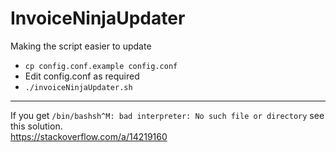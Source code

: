 # InvoiceNinjaUpdater
Making the script easier to update

* ``cp config.conf.example config.conf``  
* Edit config.conf as required  
* ``./invoiceNinjaUpdater.sh``


****
If you get ``/bin/bashsh^M: bad interpreter: No such file or directory`` see this solution.  
https://stackoverflow.com/a/14219160  
